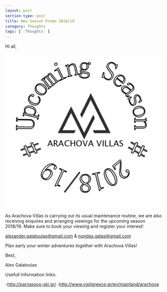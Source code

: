 ```yaml
---
layout: post
section-type: post
title: New Season Promo 2018/19
category: Thoughts
tags: [ 'Thoughts' ]
---
```


Hi all,

![misc](/img/newseason18.JPG )

As Arachova Villas is carrying out its usual maintenance routine, we are also receiving enquires and arranging viewings for the upcoming season 2018/19. Make sure to book your viewing and register your interest!

alexander.galatoulas@gmail.com     &     nondas.galas@gmail.com

Plan early your winter adventures together with Arachova Villas!


Best,

Alex Galatoulas







Usefull Information links:

-http://parnassos-ski.gr/
-http://www.visitgreece.gr/en/mainland/arachova
